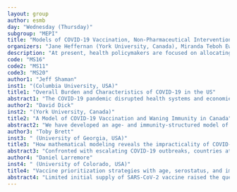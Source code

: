 ```yaml
---
layout: group
author: esmb
day: "Wednesday (Thursday)"
subgroup: "MEPI"
title: "Models of COVID-19 Vaccination, Non-Pharmaceutical Interventions, and Relaxation"
organizers: "Jane Heffernan (York University, Canada), Miranda Teboh Ewungkem (Lehigh University, USA), Zhilan Feng (Purdue University, USA), John Glasser (Centres for Disease Control, USA)"
description: "At present, health policymakers are focused on allocating available vaccine among healthcare, other essential workers, and vulnerable segments of their populations. As immunity to SARS-CoV-2 increases, however, their attention will turn increasingly to assessments of the relative effectiveness of non-pharmaceutical interventions so that the least effective ones, especially those with adverse economic impact, and possibly eventually all, can be relaxed. As transmission modeling can inform such decisions, we will invite several speakers to share their recent work to address question on vaccination, NPI interventions, and relaxation."
code: "MS16"
code2: "MS11"
code3: "MS20"
author1: "Jeff Shaman"
inst1: "(Columbia University, USA)"
title1: "Overall Burden and Characteristics of COVID-19 in the US"
abstract1: "The COVID-19 pandemic disrupted health systems and economies throughout the world during 2020 and was particularly devastating for the United States, which experienced the highest numbers of reported cases and deaths during 2020.  Many of epidemiological features responsible for observed rates of morbidity and mortality have not been comprehensively quantified. Here we use a data-driven model-inference approach to simulate the pandemic at county-scale in the United States during 2020 and estimate critical, time-varying epidemiological properties underpinning the dynamics of the virus, in particular the ascertainment rate, population susceptibility, community infection rates and the infection fatality rate.  The results provide a county-resolved depiction of conditions until the end of 2020 when COVID-19 vaccine administration began.  The implications for ongoing control of the virus are also investigated."
author2: "David Dick"
inst2: "(York University, Canada)"
title2: "A Model of COVID-19 Vaccination and Waning Immunity in Canada"
abstract2: "We have developed an age- and immunity-structured model of COVID-19 infection and vaccination. The model assumes rates of waning immunity from infection and vaccination. It also includes different non-pharmaceutical interventions, including work-from-home, school closure, social distancing and mask wearing. In this talk I will discuss different outcomes of a Canadian-informed COVID-19 vaccination program given different types of vaccines and rollout strategies. I will also discuss scenarios for relaxation and mitigation strategies needed to inhibit a Fall 2021 resurgence."
author3: "Toby Brett"
inst3: " (University of Georgia, USA)"
title3: "How mathematical modeling reveals the impracticality of COVID-19 herd immunity strategies"
abstract3: "Confronted with escalating COVID-19 outbreaks, countries at the leading edge of the pandemic have resorted to imposing drastic social distancing measures, with serious societal and economic repercussions. Establishing herd immunity in a population by allowing the epidemic to spread, while mitigating the negative health impacts of COVID-19, has presented a tantalizing resolution to the crisis. Using an ODE-based transmission model, parameterized to simulate SARS-CoV-2 transmission in the United Kingdom, we assessed the long-term prospects of achieving herd immunity without mass vaccination. We studied a range of different nonpharmaceutical intervention scenarios incorporating social distancing applied to differing age groups using a combination of numerical simulations and analytical techniques. Our modeling confirmed that suppression of SARS-CoV-2 transmission is possible with plausible levels of social distancing over a period of months, consistent with observed trends. Our findings show that achieving herd immunity without overwhelming hospital capacity leaves little room for error. Intervention levels must be carefully manipulated in an adaptive manner for an extended period, despite acute sensitivity to poorly quantified epidemiological factors. Specifically, we found that 1) social distancing must initially reduce the transmission rate to within a narrow range, 2) to compensate for susceptible depletion, the extent of social distancing must be adaptive over time in a precise yet unfeasible way, and 3) social distancing must be maintained for an extended period to ensure the healthcare system is not overwhelmed.  Such fine-tuning of social distancing renders this strategy impractical."
author4: "Daniel Larremore"
inst4: " (University of Colorado, USA)"
title4: "Vaccine prioritization strategies with age, serostatus, and immunosenescence"
abstract4: "Limited initial supply of SARS-CoV-2 vaccine raised the question of how to prioritize available doses. One might reason, intuitively, that doses should be prioritized to directly protect those who are most vulnerable. Yet one might also intuitively argue that we should use vaccination as a means to break chains of transmission by prioritizing early doses to those most responsible for transmission, thereby indirectly protecting the vulnerable by reducing prevalence. Unfortunately, these two intuitive solutions make orthogonal recommendations. Here, we introduce a family of mixed discrete and differential equation models to resolve the tension between these recommendations, and compare five age-stratified vaccine prioritization strategies. By considering the demographics and contact patterns in the country of interest, transmission rates, vaccine properties, and the accumulated immunity in the population due to prior infection with SARS-CoV-2, we show how one can use differential equation models to quantify the tradeoffs between vaccine rollout strategies in a context-specific ways. We also highlight ways in which these models can help ameliorate existing pandemic-related inequities in access to healthcare and protection. In this talk, we will cover both the high-level results and recommendations, as well as vaccine-related modeling choices that complicate the more typical and standard 'SIR' type disease model."
---
```

